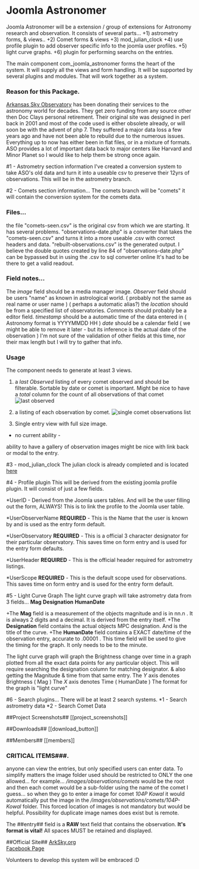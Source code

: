 # Joomla Astronomer
Joomla Astronomer will be a extension / group of extensions for Astronomy research and observation.
It consists of several parts...
+1) astrometry forms, & views..
+2) Comet forms & views
+3) mod_julian_clock
+4) use profile plugin to add observer specific info to the joomla user profiles.
+5) light curve graphs.
+6) plugin for performing searchs on the entries.

The main component com_joomla_astronomer forms the heart of the system.  It will supply all the views and form handling.
It will be supported by several plugins and modules.  That will work together as a system.

### Reason for this Package.
[Arkansas Sky Observatory](http://arksky.org) has been donating their services to the astronomy world for decades.  They get zero funding from any source
other then Doc Clays personal retirement.  Their original site was designed in perl back in 2001 and most of the code used
is either obsolete already, or will soon be with the advent of php 7.  They suffered a major data loss a few years ago and have
not been able to rebuild due to the numerous issues.  Everything up to now has either been in flat files, or in a 
mixture of formats.
ASO provides a lot of important data back to major centers like Harvard and Minor Planet so I would like to help
them be strong once again.

#1 - Astrometry section information
I've created a conversion system to take ASO's old data and turn it into a useable csv to preserve their 12yrs of observations.
This will be in the astrometry branch.

#2 - Comets section information...
The comets branch will be "comets" it will contain the conversion system for the comets data.

### Files...
the file "comets-seen.csv" is the original csv from which we are starting.  It has several problems.
"observations-date.php" is a converter that takes the "comets-seen.csv" and turns it into a more useable .csv with correct headers and data.
"rebuilt-observations.csv" is the generated output.  I believe the double quotes created by line
84 of "observations-date.php" can be bypassed but in using the .csv to sql converter online It's had to 
be there to get a valid readout.

### Field notes...
The *image* field should be a media manager image.
*Observer* field should be users "name" as known in astrological world.  ( probably not the same as real name or user name ) ( perhaps a automatic alias?)
the *location* should be from a specified list of observatories.
*Comments* should probably be a editor field.
*timestamp* should be a automatic time of the data entered in ( Astronomy format is YYYYMMDD HH )
*date* should be a calendar field ( we might be able to remove it later - but its inference is the actual date of the observation )
I'm not sure of the validation of other fields at this time, nor their max length but I will try to gather that info.


### Usage
The component needs to generate at least 3 views.

1) a *last Observed* listing of every comet observed and should be filterable.  Sortable by date or comet is important.  Might be nice to have a *total* column for the count of all observations of that comet
![last observed](https://cloud.githubusercontent.com/assets/1850089/14944082/3776b03c-0faf-11e6-8c4f-285ee5bb141c.JPG)

2) a listing of each observation by comet.
![single comet observations list](https://cloud.githubusercontent.com/assets/1850089/14944083/3779a0c6-0faf-11e6-8af2-bcdb3c76fb0d.JPG)

3) Single entry view with full size image.
- no current ability - 

ability to have a gallery of observation images might be nice with link back or modal to the entry.


#3 - mod_julian_clock
The julian clock is already completed and is located [here](https://github.com/N6REJ/mod_julianclock)

#4 - Profile plugin
This will be derived from the existing joomla profile plugin.  It will consist of just a few fields.

*UserID - Derived from the Joomla users tables.  And will be the user filling out the form, ALWAYS!
This is to link the profile to the Joomla user table.

*UserObserverName **REQUIRED** - This is the Name that the user is known by and is used as the entry form default.

*UserObservatory **REQUIRED** - This is a official 3 character designator for their particular observatory.
This saves time on form entry and is used for the entry form defaults.

*UserHeader **REQUIRED** - This is the official header required for astrometry listings.

*UserScope **REQUIRED** - This is the default scope used for observations.  This saves time on form entry and is used for the entry form default.

#5 - Light Curve Graph
The light curve graph will take astrometry data from 3 fields...
**Mag**
**Designation**
**HumanDate**

+The **Mag** field is a measurement of the objects magnitude and is in nn.n . It is always 2 digits and a decimal.  It is derived from the entry itself.
+The **Designation** field contains the actual objects MPC designation.  And is the title of the curve.
+The **HumanDate** field contains a EXACT date/time of the observation entry, accurate to .00001 .
This time field will be used to give the timing for the graph.  It only needs to be to the minute.

The light curve graph will graph the Brightness change over time in a graph plotted from all the exact data points for any particular object.
This will require searching the designation column for matching designator.
& also getting the Magnitude & time from that same entry.
The *Y* axis denotes Brightness ( Mag )
The *X* axis denotes Time ( HumanDate )
The format for the graph is "light curve"

#6 - Search plugins...
There will be at least 2 search systems.
*1 - Search astrometry data
*2 - Search Comet Data


##Project Screenshots##
[[project_screenshots]]


##Downloads##
[[download_button]]

##Members##
[[members]]


### CRITICAL ITEMS###.
anyone can view the entries, but only specified users can enter data.  To simplify matters the image folder used should be restricted to ONLY the one allowed...
for example... 
*/images/observations/comets* would be the root and then each comet would be a sub-folder using the name of the comet I guess...
so when they go to enter a image for comet *104P Kowal* it would automatically put the image in the */images/observations/comets/104P-Kowal* folder.
This forced location of images is not mandatory but would be helpful.  Possibility for duplicate image names does exist but is remote.

The ##entry## field is a **RAW** text field that contains the observation.  **It's format is vital!**
All spaces MUST be retained and displayed.

##Official Site##
[ArkSky.org](http://arksky.org)<br>
[Facebook Page](https://www.facebook.com/groups/421163751426836/)

Volunteers to develop this system will be embraced :D